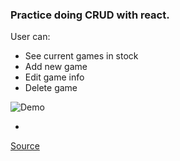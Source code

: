 ### Practice doing CRUD with react.

User can:
  - See current games in stock
  - Add new game
  - Edit game info
  - Delete game

![Demo](./src/demo.gif)


-
<a href="https://www.youtube.com/watch?v=h1ivekTEC2M" >Source</a>
